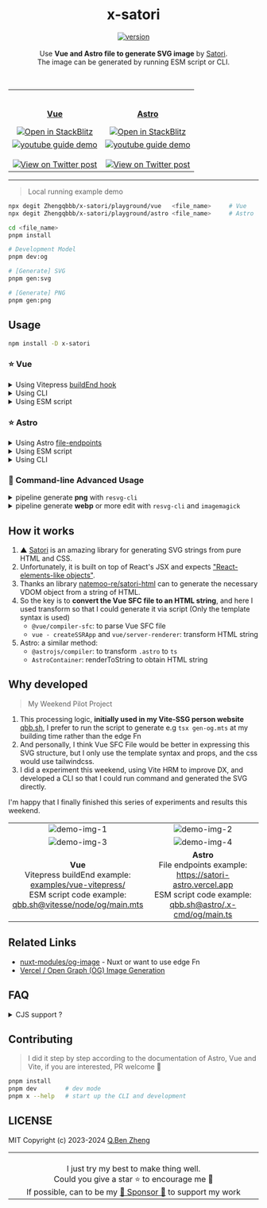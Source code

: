 <h1 align="center">x-satori</h1>

<p align="center">
    <a href="https://www.npmjs.com/package/x-satori">
        <img alt="version" src="https://img.shields.io/npm/v/x-satori?color=212121&label=">
    </a><br><br>
    Use <b>Vue and Astro file to generate SVG image</b> by <a href="https://github.com/vercel/satori">Satori</a>.<br>
    The image can be generated by running ESM script or CLI.
</p>
<br>
<table>
    <tr>
        <td align="center" width="50%">
        <br>
            <p><b><a href="#-vue">Vue</a></b></p>
            <a href="https://stackblitz.com/edit/x-satori?file=package.json">
                <img alt="Open in StackBlitz" src="https://developer.stackblitz.com/img/open_in_stackblitz.svg">
            </a>
        </td>
        <td align="center" width="50%">
        <br>
            <p><b><a href="#-astro">Astro</a></b></p>
            <a href="https://stackblitz.com/edit/x-satori-astro?file=package.json">
                <img alt="Open in StackBlitz" src="https://developer.stackblitz.com/img/open_in_stackblitz.svg">
            </a>
        </td>
    </tr>
    <tr>
        <td align="center" width="50%">
            <a href="https://youtu.be/8HkJg1a_Zew">
                <img alt="youtube guide demo" src="./demo-vue.gif">
            </a>
            <br>
            <br>
            <a href="https://x.com/zhengqbbb/status/1637849646075908096">
                <img alt="View on Twitter post" src="https://cdn.jsdelivr.net/gh/Zhengqbbb/Zhengqbbb@v1.1.1/icons/view-twitter-post.svg">
            </a>
        </td>
        <td align="center" width="50%">
            <a href="https://youtu.be/LG8PDLZHEts">
                <img alt="youtube guide demo" src="./demo-astro.gif">
            </a>
            <br>
            <br>
            <a href="https://x.com/zhengqbbb/status/1817191553217241130">
                <img alt="View on Twitter post" src="https://cdn.jsdelivr.net/gh/Zhengqbbb/Zhengqbbb@v1.1.1/icons/view-twitter-post.svg">
            </a>
        </td>
    </tr>
</table>

---

> Local running example demo

```sh
npx degit Zhengqbbb/x-satori/playground/vue   <file_name>     # Vue
npx degit Zhengqbbb/x-satori/playground/astro <file_name>     # Astro

cd <file_name>
pnpm install

# Development Model
pnpm dev:og

# [Generate] SVG
pnpm gen:svg

# [Generate] PNG
pnpm gen:png
```

## Usage

```sh
npm install -D x-satori
```

### ⭐ Vue

<details>
<summary>Using Vitepress <a href="https://vitepress.dev/reference/site-config#buildend">buildEnd hook</a></summary><br>

- **Example**: [examples/vue-vitepress](./examples/vue-vitepress/) ⭐⭐⭐

</details>


<details>
<summary>Using CLI</summary><br>

**Example**: [playground/vue](./playground/vue/)

- Dependency: **Vue | Vite**

```sh
$ npx x-satori --help

SYNOPSIS:
    x-satori --template <template_file_path> --config <satori_config_path> [--props <JSON>]
    x-satori --template <template_file_path> --config <satori_config_path> [--props <JSON>] --output <svg_path>
    x-satori --template <template_file_path> --config <satori_config_path> [--props <JSON>] --dev [--host --port <num>]

OPTIONS:
    -d|--dev                   Turn on Dev mode
       --host                  Expose  host in Dev mode
       --port     <num>        Specify port in Dev mode
    -t|--template <path>       The Vue or Astro template file path
    -c|--config   <path>       The export satori configure file path
    -o|--output   <path>       Target output SVG path
    --props       <JSON_str>   Overwrite and use props in config

EXAMPLES:
    x-satori --config "./satori.ts" --template "./Template.vue" --dev --host
    x-satori --config "./satori.ts" --template "./Template.vue"
    x-satori --config "./satori.js" --template "./Template.vue" --props '{"title": "Hello World"}'
    x-satori --config "./satori.js" --template "./Template.vue" -o image.svg
```

#### Configure

- Extends Satori options and add Vue file props option

```mjs
import { defineSatoriConfig } from 'x-satori/vue'

export default defineSatoriConfig({
    // ... Satori options
    props: {
        // ...Vue SFC props options
        // title: "Hello world"
    },
})
```

#### Vue template file

- **Only the template syntax is used**, and props are only used for hint completion
- [→ Satori supports common CSS features](https://github.com/vercel/satori#css)
- [→ Tailwindcss documentation](https://tailwindcss.com/docs/customizing-colors)

```html
<script setup lang="ts">
const props = defineProps({
  title: String,
})
</script>
<template>
  <div class="w-full h-full flex text-white bg-blue-500 items-center justify-center">
    <h1 :style="{ fontSize: '70px' }">
      {{ title }} 👋
    </h1>
  </div>
</template>
```

</details>

<details>
<summary>Using ESM script</summary><br>

- Dependency: **Vue**

```mjs
import { defineSatoriConfig, satoriVue } from 'x-satori/vue'

function main() {
    const _DIRNAME = typeof __dirname !== 'undefined'
        ? __dirname
        : dirname(fileURLToPath(import.meta.url))
    const _OUTPUT = resolve(_DIRNAME, './image/og.png')

    const templateStr = await readFile(resolve(_DIRNAME, './Template.vue'), 'utf8')
    const opt = defineSatoriConfig({
    // ... Satori options
        props: {
        // ...Vue SFC props options
        // title: "Hello world"
        },
    })
    const strSVG = await satoriVue(opt, templateStr)
    console.log(strSVG)
}
main()
```

- **Example**: [examples/vue-run-esm-script](./examples/vue-run-esm-script/)

    ```sh
    npm run gen:svg
    npm run gen:png
    ```

</details>

### ⭐ Astro

<details>
    <summary>Using Astro <a href="https://docs.astro.build/en/guides/endpoints/">file-endpoints</a></summary><br>

- **Example**: [examples/astro-file-endpoint](./examples/astro-file-endpoint/) ⭐⭐⭐
- **Example**: [Repo - Zhengqbbb/qbb.sh](https://github.com/Zhengqbbb/qbb.sh/blob/astro/src/pages/og/%5Bslug%5D.png.ts)



---

#### 1. Install Dependencies

```sh
npm install -D x-satori @resvg/resvg-js # Convert SVG to PNG
```

#### 2. Create Astro [file-endpoints](https://docs.astro.build/en/guides/endpoints/)

> If target is generate `dist/og/*.png`.<br>
> So that touch a file `src/pages/og/[slug].png.ts`

```ts
import { readFile } from 'node:fs/promises'
import { type SatoriOptions, satoriAstro } from 'x-satori/astro'
import { Resvg } from '@resvg/resvg-js'
import type { APIRoute } from 'astro'
import { type CollectionEntry, getCollection } from 'astro:content';

export async function getStaticPaths() {
  const posts = await getCollection('blog');

    return posts
        .map(post => ({
            params: { slug: post.slug },
            props: { ...post },
        }));
}

async function getPostImageBuffer(props) {
        const template = await readFile(/** .astro template file */, 'utf-8')
        const config: SatoriOptions = {
            //... satori options,
            props: {
                //...astro template file props
                ...props.data,
            }
        }
        const svg = await satoriAstro(config, template)
        const resvg = new Resvg(svg)
        const pngData = resvg.render()
        return pngData.asPng()
}

export const GET: APIRoute = async ({ props }) =>
    new Response(
        await getPostImageBuffer(props as CollectionEntry<'blog'>),
        {
            headers: { 'Content-Type': 'image/png' },
        },
    )
```

</details>

<details>
<summary>Using ESM script</summary><br>

- Dependency: **Astro**

```mjs
import { defineSatoriConfig, satoriAstro } from 'x-satori/astro'

function main() {
    const _DIRNAME = typeof __dirname !== 'undefined'
        ? __dirname
        : dirname(fileURLToPath(import.meta.url))
    const _OUTPUT = resolve(_DIRNAME, './image/og.png')

    const templateStr = await readFile(resolve(_DIRNAME, './Template.vue'), 'utf8')
    const opt = defineSatoriConfig({
    // ... Satori options
        props: {
        // ...Vue SFC props options
        // title: "Hello world"
        },
    })
    const strSVG = await satoriAstro(opt, templateStr)
    console.log(strSVG)
}
main()
```

- **Example**: [examples/astro-run-esm-script](./examples/astro-run-esm-script/) ⭐⭐⭐

    ```sh
    npm run gen:svg
    npm run gen:png
    ```

- **Example**: [Repo - Zhengqbbb/qbb.sh@v2.1.1/.x-cmd/og/main.ts](https://github.com/Zhengqbbb/qbb.sh/blob/v2.1.1/.x-cmd/og/main.ts)

</details>

<details>
<summary>Using CLI</summary><br>

- Dependency: **Astro** | **Vite** (for dev mode)

```sh
$ npx x-satori --help

SYNOPSIS:
    x-satori --template <template_file_path> --config <satori_config_path> [--props <JSON>]
    x-satori --template <template_file_path> --config <satori_config_path> [--props <JSON>] --output <svg_path>
    x-satori --template <template_file_path> --config <satori_config_path> [--props <JSON>] --dev [--host --port <num>]

OPTIONS:
    -d|--dev                   Turn on Dev mode
       --host                  Expose  host in Dev mode
       --port     <num>        Specify port in Dev mode
    -t|--template <path>       The Vue or Astro template file path
    -c|--config   <path>       The export satori configure file path
    -o|--output   <path>       Target output SVG path
    --props       <JSON_str>   Overwrite and use props in config

EXAMPLES:
    x-satori --config "./satori.ts" --template "./Template.astro" --dev --host
    x-satori --config "./satori.ts" --template "./Template.astro"
    x-satori --config "./satori.js" --template "./Template.astro" --props '{"title": "Hello World"}'
    x-satori --config "./satori.js" --template "./Template.astro" -o image.svg
```

#### Configure

- Extends Satori options and add Vue file props option

```mjs
import { defineSatoriConfig } from 'x-satori/astro'

export default defineSatoriConfig({
    // ... Satori options
    props: {
        // ...astro file props options
        // title: "Hello world"
    },
})
```

#### Astro template file

- **Only the template syntax is used**, and props are only used for hint completion
- [→ Satori supports common CSS features](https://github.com/vercel/satori#css)
- [→ Tailwindcss documentation](https://tailwindcss.com/docs/customizing-colors)

```astro
---
interface Props {
    title: string
};

const { title = Hello world } = Astro.props;
---
<div class="w-full h-full text-1.4rem text-white flex flex-col items-center justify-between">
    <h2 >
        {title}
    </h2>
</div>

```

- **Example**: [playground/astro](./playground/astro/) ⭐⭐⭐
- **Example (Advanced)** - Using `Shell Scripts` to batch image generation with `resvg-cli`:<br>
    [Repo - Zhengqbbb/qbb.sh/.x-cmd/og](https://github.com/Zhengqbbb/qbb.sh/blob/6fe03b051c1468417682da6e329be0e0b77c6468/.x-cmd/og#L37-L45)

</details>

### 🎼 Command-line Advanced Usage

<details>
    <summary>pipeline generate <b>png</b> with <code>resvg-cli</code></summary><br>

> TIP: You can install it globally or use `bunx` for replacement startup

```sh
npx x-satori --config "./satori.ts" --template "./Template.vue" --props '{"title": "Hello World"}' | \
    npx resvg-cli - image.png
```

</details>

<details>
    <summary>pipeline generate <b>webp</b> or more edit with <code>resvg-cli</code> and <code>imagemagick</code> </summary><br>

> TIP: You can install it globally or use `bunx` for replacement startup

```sh
npx x-satori --config "./satori.ts" --template "./Template.vue" --props '{"title": "Hello World"}' | \
    npx resvg-cli - | \
    magick - webp:image.webp
```

</details>

## How it works
1. ▲ [Satori](https://github.com/vercel/satori) is an amazing library for generating SVG strings from pure HTML and CSS.
2. Unfortunately, it is built on top of React's JSX and expects ["React-elements-like objects"](https://github.com/vercel/satori#use-without-jsx).
3. Thanks an library [natemoo-re/satori-html](https://github.com/natemoo-re/satori-html) can to generate the necessary VDOM object from a string of HTML.
4. So the key is to **convert the Vue SFC file to an HTML string**, and here I used transform so that I could generate it via script (Only the template syntax is used)
    - `@vue/compiler-sfc`: to parse Vue SFC file
    - `vue - createSSRApp`  and `vue/server-renderer`: transform HTML string
5. Astro: a similar method:
    - `@astrojs/compiler`: to transform `.astro` to `ts`
    - `AstroContainer`: renderToString to obtain HTML string

## Why developed

> My Weekend Pilot Project

1. This processing logic, **initially used in my Vite-SSG person website** [qbb.sh](https://github.com/Zhengqbbb/qbb.sh/blob/790c47026cb1baac34dee8642150ec1729fb0f39/package.json#L18), I prefer to run the script to generate e.g `tsx gen-og.mts` at my building time rather than the edge Fn
2. And personally, I think Vue SFC File would be better in expressing this SVG structure, but I only use the template syntax and props, and the css would use tailwindcss.
3. I did a experiment this weekend, using Vite HRM to improve DX, and developed a CLI so that I could run command and generated the SVG directly.

I'm happy that I finally finished this series of experiments and results this weekend. <br>

<table>
  <tr>
    <td align="center" width="50%">
        <img alt="demo-img-1"src="https://user-images.githubusercontent.com/40693636/226387222-e2de688d-bbb6-41a2-9454-d10d8fd7784d.png">
    </td>
    <td align="center" width="50%">
        <img alt="demo-img-2"src="https://cdn.jsdelivr.net/gh/Zhengqbbb/qbb.sh@v2.1.1/public/og/posts.png">
    </td>
  </tr>
  <tr>
    <td align="center" width="50%">
        <img alt="demo-img-3"src="https://user-images.githubusercontent.com/40693636/226387925-57b58c6a-6677-44d4-a7a0-6939193704b3.png">
    </td>
    <td align="center" width="50%">
        <img alt="demo-img-4"src="https://cdn.jsdelivr.net/gh/Zhengqbbb/qbb.sh@v2.1.1/public/og/2022-12-17-new-homepage.png">
    </td>
  </tr>
  <tr>
    <td align="center" width="50%">
        <b>Vue</b>
        <br>
        Vitepress buildEnd example:
        <br>
        <a href="./examples/vue-vitepress/">examples/vue-vitepress/</a>
        <br>
        ESM script code example:
        <br>
        <a href="https://github.com/Zhengqbbb/qbb.sh/tree/vitesse/build/node/og/main.mts">qbb.sh@vitesse/node/og/main.mts</a>
    </td>
    <td align="center" width="50%">
        <b>Astro</b>
        <br>
        File endpoints example:
        <br>
        <a href="https://satori-astro.vercel.app/blog/">https://satori-astro.vercel.app</a>
        <br>
        ESM script code example:
        <br>
        <a href="https://github.com/Zhengqbbb/qbb.sh/blob/v2.1.1/.x-cmd/og/main.ts">qbb.sh@astro/.x-cmd/og/main.ts</a>
    </td>
  </tr>
</table>

## Related Links

- [nuxt-modules/og-image](https://github.com/nuxt-modules/og-image) - Nuxt or want to use edge Fn
- [Vercel / Open Graph (OG) Image Generation](https://vercel.com/docs/functions/og-image-generation)

## FAQ

<details>
<summary>CJS support ?</summary><br>

**Not supported**, waiting for upstream library [natemoo-re/ultrahtml](https://github.com/natemoo-re/ultrahtml/tree/main)

</details>

## Contributing

> I did it step by step according to the documentation of Astro, Vue and Vite, if you are interested, PR welcome 🤗

```sh
pnpm install
pnpm dev        # dev mode
pnpm x --help   # start up the CLI and development
```

## LICENSE

MIT
Copyright (c) 2023-2024 [Q.Ben Zheng](https://github.com/Zhengqbbb)

<p align="center">
    <table>
        <tbody>
        <td align="center">
            <br>
            I just try my best to make thing well.<br>
            Could you give a star ⭐ to encourage me 🤗
            <br>
            If possible, can to be my <a href="https://github.com/sponsors/Zhengqbbb">💖 Sponsor 💖</a> to support my work
            <img width="800" height="0" />
        </td>
        </tbody>
    </table>
</p>
